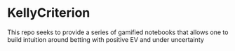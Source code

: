 # KellyCriterion
This repo seeks to provide a series of gamified notebooks that allows one to build intuition around betting with positive EV and under uncertainty
